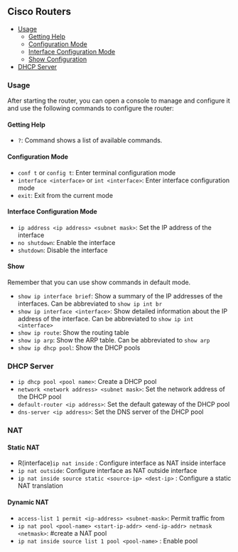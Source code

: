 ## Cisco Routers


* [Usage](#usage)
    * [Getting Help](#getting-help)
    * [Configuration Mode](#configuration-mode)
    * [Interface Configuration Mode](#interface-configuration-mode)
    * [Show Configuration](#show-configuration)
* [DHCP Server](#dhcp-server)
### Usage
After starting the router, you can open a console to manage and configure it and use the following commands to configure the router:

#### Getting Help
* `?`: Command shows a list of available commands.

#### Configuration Mode
*  `conf t` or `config t`: Enter terminal configuration mode
* `interface <interface>` or `int <interface>`: Enter interface configuration mode
* `exit`: Exit from the current mode

#### Interface Configuration Mode
* `ip address <ip address> <subnet mask>`: Set the IP address of the interface
* `no shutdown`: Enable the interface
* `shutdown`: Disable the interface

#### Show 
Remember that you can use show commands in default mode.

* `show ip interface brief`: Show a summary of the IP addresses of the interfaces. Can be abbreviated to `show ip int br`
* `show ip interface <interface>`: Show detailed information about the IP address of the interface. Can be abbreviated to `show ip int <interface>`
* `show ip route`: Show the routing table
* `show ip arp`: Show the ARP table. Can be abbreviated to `show arp`
* `show ip dhcp pool`: Show the DHCP pools 

### DHCP Server
* `ip dhcp pool <pool name>`: Create a DHCP pool
* `network <network address> <subnet mask>`: Set the network address of the DHCP pool
* `default-router <ip address>`: Set the default gateway of the DHCP pool
* `dns-server <ip address>`: Set the DNS server of the DHCP pool

### NAT

#### Static NAT
* R(interface)`ip nat inside` : Configure interface as NAT inside interface
* `ip nat outside`: Configure interface as NAT outside interface
* `ip nat inside source static <source-ip> <dest-ip>` : Configure a static NAT translation

#### Dynamic NAT
* `access-list 1 permit <ip-address> <subnet-mask>`:  Permit traffic from <ip-address>
* `ip nat pool <pool-name> <start-ip-addr> <end-ip-addr> netmask <netmask>`: #create a NAT pool
* `ip nat inside source list 1 pool <pool-name>` : Enable pool
   

